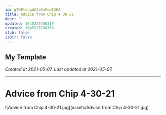 ```yaml
---
id: gTHEtsngd2JsKaFcdE3UA
title: Advice from Chip 4 30 21
desc: ''
updated: 1645225706319
created: 1645225706319
stub: false
isDir: false
---
```

My Template
---

_Created at 2021-05-07._
_Last updated at 2021-05-07._




---

# Advice from Chip 4-30-21


![Advice from Chip 4-30-21.jpg](assets/Advice from Chip 4-30-21.jpg)

